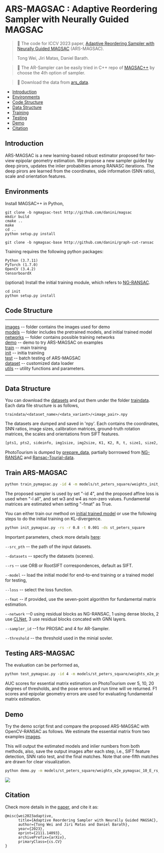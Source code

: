 
# ARS-MAGSAC : Adaptive Reordering Sampler with Neurally Guided MAGSAC
>:newspaper: The code for ICCV 2023 paper, [Adaptive Reordering Sampler with Neurally Guided MAGSAC](https://arxiv.org/abs/2212.13185) (ARS-MAGSAC).
>
>Tong Wei, Jiri Matas, Daniel Barath.

>:loudspeaker: The AR-Sampler can be easily tried in C++ repo of [MAGSAC++](http://github.com/danini/magsac) by choose the 4th option of sampler.

>:file_folder: Download the data from [ars_data](https://cmp.felk.cvut.cz/~weitong/ars_data.zip).


- [Introduction](#introduction)
- [Environments](#environments)
- [Code Structure](#code-structure)
- [Data Structure](#data-structure)
- [Training](#training)
- [Testing](#testing)
- [Demo](#demo)
- [Citation](#citation)


## Introduction
ARS-MAGSAC is a new learning-based robust estimator proposed for two-view epipolar geometry estimation. 
We propose a new sampler guided by deep pirors, updates the inlier probabilties among RANASC iterations.
The deep pirors are learned from the coordinates, side information (SNN ratio), scale and orientation features.

## Environments
Install MAGSAC++ in Python,
```
git clone -b ngmagsac-test http://github.com/danini/magsac
mkdir build
cmake ..
make
cd ..
python setup.py install

git clone -b ngmagsac-base http://github.com/danini/graph-cut-ransac
```
Training requires the following python packages:
```
Python (3.7.11)
PyTorch (1.7.0)
OpenCV (3.4.2)
tensorboardX
```
(optional) Install the initial training module, which refers to [NG-RANSAC](https://github.com/vislearn/ngransac).
```
cd init
python setup.py install
```
## Code Structure

-------

[images](images/) -- folder contains the images used for demo  
[models](models/) -- folder includes the pretrained models, and initial trained model  
[networks](networks/) -- folder contains possible training networks   
[demo](demo.py) -- demo to try ARS-MAGSAC on examples   
[train](train_pymagsac.py) -- main training    
[init](init_pymagsac.py) -- initia trainiing  
[test](test_pymagsac.py) -- batch testing of ARS-MAGSAC  
[dataset](dataset.py) -- customized data loader  
[utils](util.py) -- utility functions and parameters.

-------

## Data Structure

You can download the [datasets](https://cmp.felk.cvut.cz/~weitong/ars_data.zip) and put them under the folder [traindata](traindata/).
Each data file structure is as follows,
```
traindata/<dataset_name>/<data_variant>/<image_pair>.npy
```
The datasets are dumped and saved in 'npy'. Each contains the coordinates, SNN ratios, image sizes, calibration matrices, ground-truth rotation matrices, 
the scales and orientations from SIFT features.
```python
[pts1, pts2, sideinfo, img1size, img2size, K1, K2, R, t, size1, size2, ang1, ang2]
```
PhotoTourism is dumped by [prepare_data](prepare_data/prepare_data_st.py), partially borrrowed 
from [NG-RANSAC](https://github.com/vislearn/ngransac) and [Ransac-Tourial-data](https://github.com/ducha-aiki/ransac-tutorial-2020-data).

## Train ARS-MAGSAC

```bash
python train_pymagsac.py -id 4 -m models/st_peters_square/weights_init_E_rs_r0.80_.net -rs -r 0.8 -t 0.75 -w1 4 -w3 6 -l all  -ds st_peters_square
```
The proposed sampler is used by set "-id 4", and the proposed affine loss is used 
when "-l all", and set w3 and w4 as non-zero values. Fundamental matrices are estimated when setting "-fmat" as True.

You can either train our method on [initial trained model](models/st_peters_square/weights_init_E_rs_r0.80_.net) or use the following steps to do the initial training on KL-divergence.
```bash
python init_pymagsac.py -rs -r 0.8 -t 0.001 -ds st_peters_square
```
Important parameters, check more details [here](util.py):

`--src_pth` -- the path of the input datasets.

`--datasets` -- specify the datasets (scenes).

`--rs` -- use ORB or RootSIFT correspondences, default as SIFT.

`--model` -- load the initial model for end-to-end training or a trained model for testing,

`--loss` -- select the loss function.

`--fmat` -- if provided, use the seven-point algorithm for fundamental matrix estimation.

`--network` --0 using residual blocks as NG-RANSAC, 1 using dense blocks, 2 use [CLNet](https://arxiv.org/abs/2101.00591), 3 use residual blocks concated with GNN layers.

`--sampler_id` --1 for PROSAC and 4 for AR-Sampler.

`--threshold` -- the threshold used in the minial sovler.


## Testing ARS-MAGSAC

The evaluation can be performed as,
```bash
python test_pymagsac.py -id 4 -m models/st_peters_square/weights_e2e_pymagsac_10_E_rs_r0.80_t0.75_w1_0.10_w3_0.60_w4_0.30_.net -rs -r 0.8 -t 2 -v test -w1 4 -w3 6 -bm -var 0.99
```
AUC scores for essential matrix estimation on PhotoTourism over 5, 10, 20 degrees of thresholds, and the pose errors and run time will ve returned. 
F1 scores and epipolar geometry errors are used for evaluating fundamental matrix estimation.

## Demo

Try the demo script first and compare the proposed ARS-MAGSAC with OpenCV-RANSAC as follows. We estimate the essential matrix from two examples [images](images/).

This will output the estimated models and inlier numbers from both methods, also, save the output images after each step, i.e., SIFT feature detection, SNN ratio test, and the final matches.
Note that one-fifth matches are drawn for clear visualization.
```bash
python demo.py -m models/st_peters_square/weights_e2e_pymagsac_10_E_rs_r0.80_t0.75_w1_0.10_w3_0.60_w4_0.30_.net -rs -r 0.8 -id 4 -t 0.75
```
![](images/comparison.jpg)


##  Citation
Check more details in the [paper](https://arxiv.org/abs/2212.13185), and cite it as:
```
@misc{wei2023adaptive,
      title={Adaptive Reordering Sampler with Neurally Guided MAGSAC}, 
      author={Tong Wei and Jiri Matas and Daniel Barath},
      year={2023},
      eprint={2111.14093},
      archivePrefix={arXiv},
      primaryClass={cs.CV}
}
```
